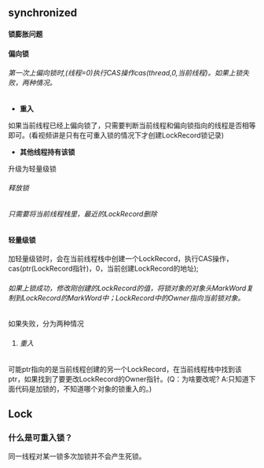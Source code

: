## synchronized
#### 锁膨胀问题
#### 偏向锁
###### 第一次上偏向锁时,(线程=0)执行CAS操作cas(thread,0,当前线程)。如果上锁失败，两种情况。
- **重入**

如果当前线程已经上偏向锁了，只需要判断当前线程和偏向锁指向的线程是否相等即可。(看视频讲是只有在可重入锁的情况下才创建LockRecord锁记录)
- **其他线程持有该锁**

升级为轻量级锁
###### 释放锁
###### 只需要将当前线程栈里，最近的LockRecord删除

#### 轻量级锁
加轻量级锁时，会在当前线程栈中创建一个LockRecord，执行CAS操作，cas(ptr(LockRecord指针)，0，当前创建LockRecord的地址);
###### 如果上锁成功，修改刚创建的LockRecord的值，将锁对象的对象头MarkWord复制到LockRecord的MarkWord中；LockRecord中的Owner指向当前锁对象。
如果失败，分为两种情况
1. ###### 重入
可能ptr指向的是当前线程创建的另一个LockRecord，在当前线程栈中找到该ptr，如果找到了要更改LockRecord的Owner指针。(Q：为啥要改呢? A:只知道下面代码是加锁的，不知道哪个对象的锁重入的。)

## Lock
### 什么是可重入锁？
同一线程对某一锁多次加锁并不会产生死锁。